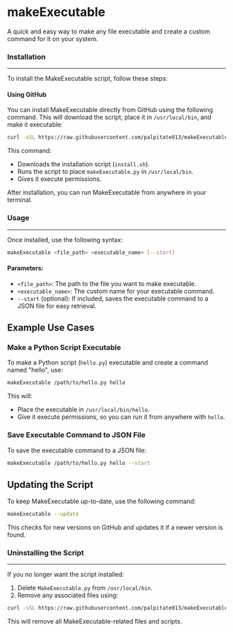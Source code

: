 # makeExecutable

A quick and easy way to make any file executable and create a custom command for it on your system.

### Installation
---------------

To install the MakeExecutable script, follow these steps:

#### Using GitHub

You can install MakeExecutable directly from GitHub using the following command. This will download the script, place it in `/usr/local/bin`, and make it executable:
```bash
curl -sSL https://raw.githubusercontent.com/palpitate013/makeExecutable/main/install.sh | sudo bash
```
This command:

*   Downloads the installation script (`install.sh`).
*   Runs the script to place `makeExecutable.py` in `/usr/local/bin`.
*   Gives it execute permissions.

After installation, you can run MakeExecutable from anywhere in your terminal.

### Usage
-----

Once installed, use the following syntax:
```bash
makeExecutable <file_path> <executable_name> [--start]
```
#### Parameters:

*   `<file_path>`: The path to the file you want to make executable.
*   `<executable_name>`: The custom name for your executable command.
*   `--start` (optional): If included, saves the executable command to a JSON file for easy retrieval.

**Example Use Cases**
--------------------

### Make a Python Script Executable

To make a Python script (`hello.py`) executable and create a command named "hello", use:
```bash
makeExecutable /path/to/hello.py hello
```
This will:

*   Place the executable in `/usr/local/bin/hello`.
*   Give it execute permissions, so you can run it from anywhere with `hello`.

### Save Executable Command to JSON File

To save the executable command to a JSON file:
```bash
makeExecutable /path/to/hello.py hello --start
```
**Updating the Script**
---------------------

To keep MakeExecutable up-to-date, use the following command:
```bash
makeExecutable --update
```
This checks for new versions on GitHub and updates it if a newer version is found.

### Uninstalling the Script
-------------------------

If you no longer want the script installed:

1.  Delete `MakeExecutable.py` from `/usr/local/bin`.
2.  Remove any associated files using:
```bash
curl -sSL https://raw.githubusercontent.com/palpitate013/makeExecutable/main/uninstall.sh | sudo bash
```
This will remove all MakeExecutable-related files and scripts.
